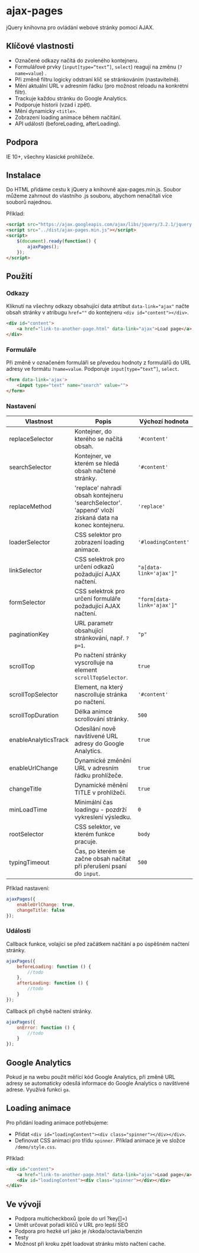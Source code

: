 # ajax-pages
jQuery knihovna pro ovládání webové stránky pomocí AJAX.

## Klíčové vlastnosti

- Označené odkazy načítá do zvoleného kontejneru.
- Formulářové prvky (`input[type=“text”]`, `select`) reagují na změnu (`?name=value`) .
- Při změně filtru logicky odstraní klíč se stránkováním (nastavitelně).
- Mění aktuální URL v adresním řádku (pro možnost reloadu na konkrétní filtr).
- Trackuje každou stránku do Google Analytics.
- Podporuje historii (vzad i zpět).
- Mění dynamicky `<title>`.
- Zobrazení loading animace během načítání.
- API události (beforeLoading, afterLoading).

## Podpora
IE 10+, všechny klasické prohlížeče.

## Instalace
Do HTML přidáme cestu k jQuery a knihovně ajax-pages.min.js. Soubor můžeme zahrnout do vlastního .js souboru, abychom nenačítali více souborů najednou.

Příklad:

```html
<script src="https://ajax.googleapis.com/ajax/libs/jquery/3.2.1/jquery.min.js"></script>
<script src="../dist/ajax-pages.min.js"></script>
<script>
    $(document).ready(function() {
        ajaxPages();
    });
</script>
```

## Použití

### Odkazy
Kliknutí na všechny odkazy obsahující data atrtibut `data-link="ajax"` načte obsah stránky v atribugu `href=""` do kontejneru `<div id="content"></div>`. 
```html
<div id="content">
    <a href="link-to-another-page.html" data-link="ajax">Load page</a>
</div>
```

### Formuláře
Při změně v označeném formuláři se převedou hodnoty z formulářů do URL adresy ve formátu `?name=value`. Podporuje `input[type=“text”]`, `select`.
 
```html
<form data-link='ajax'>
    <input type="text" name="search" value="">
</form>
```

### Nastavení

| Vlastnost     | Popis    | Výchozí hodnota |
| --------|---------|-------|
| replaceSelector | Kontejner, do kterého se načítá obsah. | `'#content'` |
| searchSelector | Kontejner, ve kterém se hledá obsah načtené stránky. | `'#content'` |
| replaceMethod | 'replace' nahradí obsah kontejneru 'searchSelector'. 'append' vloží získaná data na konec kontejneru. | `'replace'` |
| loaderSelector | CSS selektor pro zobrazení loading animace.  | `'#loadingContent'` |
| linkSelector | CSS selektrok pro určení odkazů požadující AJAX načtení. | `"a[data-link='ajax']"` |
| formSelector | CSS selektrok pro určení formuláře požadující AJAX načtení. | `"form[data-link='ajax']"` |
| paginationKey | URL parametr obsahující stránkování, např. `?p=1`. | `"p"` |
| scrollTop | Po načtení stránky vyscrolluje na element `scrollTopSelector`.  | `true` |
| scrollTopSelector | Element, na který nascrolluje stránka po načtení. | `'#content'` |
| scrollTopDuration | Délka animce scrollování stránky. | `500` |
| enableAnalyticsTrack | Odesílání nově navštívené URL adresy do Google Analytics.  | `true` |
| enableUrlChange | Dynamické změnění URL v adresním řádku prohlížeče.  | `true` |
| changeTitle | Dynamické měnění TITLE v prohlížeči. | `true` |
| minLoadTime | Minimální čas loadingu - pozdrží vykreslení výsledku. | `0` |
| rootSelector  | CSS selektor, ve kterém funkce pracuje.  | `body`    |
| typingTimeout | Čas, po kterém se začne obsah načítat při přerušení psaní do `input`. | `500` |

Příklad nastavení:

```javascript
ajaxPages({
    enableUrlChange: true,
    changeTitle: false
});
```

### Události
Callback funkce, volající se před začátkem načítání a po úspěšném načtení stránky.

```javascript
ajaxPages({
    beforeLoading: function () {
        //todo
    },
    afterLoading: function () {
        //todo
    }
});
```
Callback při chybě načtení stránky.

```javascript
ajaxPages({
    onError: function () {
        //todo
    }
});
```

## Google Analytics
Pokud je na webu použit měřící kód Google Analytics, při změně URL adresy se automaticky odesílá informace do Google Analytics o navštívené adrese. Využívá funkci `ga`.

## Loading animace
Pro přidání loading animace potřebujeme:
 - Přidat `<div id="loadingContent"><div class="spinner"></div></div>`.
 - Definovat CSS animaci pro třídu `spinner`. Příklad animace je ve složce `/demo/style.css`.
 
Příklad:

```html
<div id="content">
    <a href="link-to-another-page.html" data-link="ajax">Load page</a>
    <div id="loadingContent"><div class="spinner"></div></div>
</div>
```


## Ve vývoji
- Podpora multicheckboxů (pole do url ?key[]=)
- Umět určovat pořadí klíčů v URL pro lepší SEO
- Podpora pro hezké url jako je /skoda/octavia/benzin
- Testy
- Možnost při kroku zpět loadovat stránku místo načtení cache.